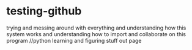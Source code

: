 # testing-github
trying and messing around with everything and understanding how this system works and understanding how to import and collaborate on this program
//python learning and figuring stuff out page
